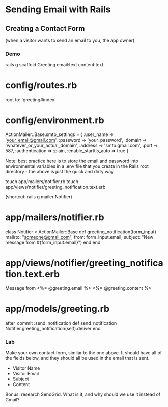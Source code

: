 # Sending Email with Rails

## Creating a Contact Form

(when a visitor wants to send an email to you, the app owner)

### Demo

rails g scaffold Greeting email:text content:text

# config/routes.rb
root to: 'greeting#index'

# config/environment.rb
ActionMailer::Base.smtp_settings = {
  :user_name => 'your_email@gmail.com',
  :password => 'your_password',
  :domain => 'whatever_or_your_actual_domain',
  :address => 'smtp.gmail.com',
  :port => 587,
  :authentication => :plain,
  :enable_starttls_auto => true
}

Note: best practice here is to store the email and password into environmental variables in a .env file that you create in the Rails root directory - the above is just the quick and dirty way

touch app/mailers/notifier.rb
touch app/views/notifier/greeting_notification.text.erb

(shortcut: rails g mailer Notifier)

# app/mailers/notifier.rb
class Notifier < ActionMailer::Base
  def greeting_notification(form_input)
    mail(to: "someone@gmail.com", from: form_input.email, subject: "New message from #{form_input.email}")
  end
end

# app/views/notifier/greeting_notification.text.erb
Message from <%= @greeting.email %>
<%= @greeting.content %>

# app/models/greeting.rb
after_commit :send_notification
def send_notification
  Notifier.greeting_notification(self).deliver
end


### Lab

Make your own contact form, similar to the one above. It should have all of the fields below, and they should all be used in the email that is sent.

* Visitor Name
* Visitor Email
* Subject
* Content

Bonus: research SendGrid. What is it, and why should we use it instead of Gmail?



